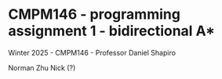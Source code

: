 # CMPM146 - programming assignment 1 - bidirectional A*

Winter 2025 - CMPM146 - Professor Daniel Shapiro

Norman Zhu
Nick (?) 